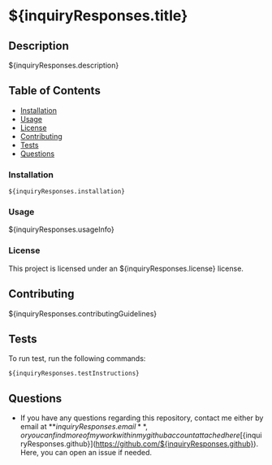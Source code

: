 # ${inquiryResponses.title} 

## Description 

${inquiryResponses.description}

## Table of Contents

* [Installation](#installation)
* [Usage](#usage)
* [License](#license)
* [Contributing](#contributing)
* [Tests](#tests)
* [Questions](#questions)

### Installation

```
${inquiryResponses.installation}
```

### Usage

${inquiryResponses.usageInfo}

### License 

 This project is licensed under an ${inquiryResponses.license} license.

## Contributing 

${inquiryResponses.contributingGuidelines}

## Tests

To run test, run the following commands:

```
${inquiryResponses.testInstructions}
```

## Questions

* If you have any questions regarding this repository, contact me either by email at **${inquiryResponses.email}**, or you can find more of my work within my github account attached here [${inquiryResponses.github}](https://github.com/${inquiryResponses.github}). Here, you can open an issue if needed.